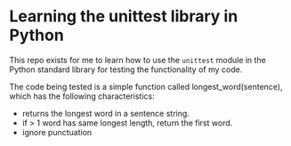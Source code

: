 # Learning the unittest library in Python

This repo exists for me to learn how to use the `unittest` module in the
Python standard library for testing the functionality of my code.

The code being tested is a simple function called longest_word(sentence),
which has the following characteristics:

* returns the longest word in a sentence string.
* if > 1 word has same longest length, return the first word.
* ignore punctuation
